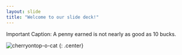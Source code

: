 ```yaml
---
layout: slide
title: "Welcome to our slide deck!"
---
```


Important Caption: A penny earned is not nearly as good as 10 bucks.

![cherryontop-o-cat](https://octodex.github.com/images/cherryontop-o-cat.png)
{: .center}
